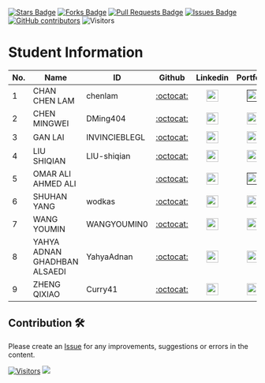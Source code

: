 <a href="https://github.com/drshahizan/project-management/stargazers"><img src="https://img.shields.io/github/stars/drshahizan/project-management" alt="Stars Badge"/></a>
<a href="https://github.com/drshahizan/project-management/network/members"><img src="https://img.shields.io/github/forks/drshahizan/project-management" alt="Forks Badge"/></a>
<a href="https://github.com/drshahizan/project-management/pulls"><img src="https://img.shields.io/github/issues-pr/drshahizan/project-management" alt="Pull Requests Badge"/></a>
<a href="https://github.com/drshahizan/project-management"><img src="https://img.shields.io/github/issues/drshahizan/project-management" alt="Issues Badge"/></a>
<a href="https://github.com/drshahizan/project-management/graphs/contributors"><img alt="GitHub contributors" src="https://img.shields.io/github/contributors/drshahizan/project-management?color=2b9348"></a>
![Visitors](https://api.visitorbadge.io/api/visitors?path=https%3A%2F%2Fgithub.com%2Fdrshahizan%2Fproject-management&labelColor=%23d9e3f0&countColor=%23697689&style=flat)

# Student Information

| No. | Name                              | ID             | Github                                  | Linkedin                                                         | Portfolio |
|-----|-----------------------------------|----------------|:---------------------------------------:|:----------------------------------------------------------------:|:-------------:|
| 1   | CHAN CHEN LAM            | chenlam | [:octocat:](https://github.com)       | <a href="https://www.linkedin.com/in/"><img src="../images/linkedin.png" width="24px" height="24px"></a>  | <a href=""><img src="../images/portfolio.png" width="24px" height="24px"></a> |
| 2   | CHEN MINGWEI                        |  DMing404  | [:octocat:](https://github.com/DMing404)     | <a href="https://www.linkedin.com/in/"><img src="../images/linkedin.png" width="24px" height="24px"></a>  | <a href="DMing404"><img src="../images/portfolio.png" width="24px" height="24px"></a> |
| 3   | GAN LAI                 |INVINCIEBLEGL| [:octocat:](https://github.com/INVINCIEBLEGL)       | <a href="https://www.linkedin.com/in/"><img src="../images/linkedin.png" width="24px" height="24px"></a>  | <a href="INVINCIEBLEGL"><img src="../images/portfolio.png" width="24px" height="24px"></a> |
| 4   | LIU SHIQIAN              |  LIU-shiqian      | [:octocat:](https://github.com/LIU-shiqian)         | <a href="https://www.linkedin.com/in/gracelkh"><img src="../images/linkedin.png" width="24px" height="24px"></a>  | <a href="LIU-shiqian"><img src="../images/portfolio.png" width="24px" height="24px"></a> |
| 5   | OMAR ALI AHMED ALI                          |        | [:octocat:](https://github.com/)         | <a href="https://www.linkedin.com/in/"><img src="../images/linkedin.png" width="24px" height="24px"></a>  | <a href=""><img src="../images/portfolio.png" width="24px" height="24px"></a> |
| 6   | SHUHAN YANG                      | wodkas| [:octocat:](https://github.com/wodkas)       | <a href="https://www.linkedin.com/in/"><img src="../images/linkedin.png" width="24px" height="24px"></a>  | <a href="wodkas"><img src="../images/portfolio.png" width="24px" height="24px"></a> |
| 7   | WANG YOUMIN  | WANGYOUMIN0| [:octocat:](https://github.com/WANGYOUMIN0)       | <a href="https://www.linkedin.com/in/"><img src="../images/linkedin.png" width="24px" height="24px"></a>  | <a href="WANGYOUMIN0"><img src="../images/portfolio.png" width="24px" height="24px"></a> |
| 8   | YAHYA ADNAN GHADHBAN ALSAEDI | YahyaAdnan| [:octocat:](https://github.com/YahyaAdnan)       | <a href="https://www.linkedin.com/in/"><img src="../images/linkedin.png" width="24px" height="24px"></a>  | <a href="YahyaAdnan"><img src="../images/portfolio.png" width="24px" height="24px"></a> |
| 9  | ZHENG QIXIAO      | Curry41     | [:octocat:](https://github.com/Curry41)       | <a href="https://www.linkedin.com/in/"><img src="../images/linkedin.png" width="24px" height="24px"></a>  | <a href="Curry41"><img src="../images/portfolio.png" width="24px" height="24px"></a> |

## Contribution 🛠️
Please create an [Issue](https://github.com/drshahizan/project-management/issues) for any improvements, suggestions or errors in the content.



[![Visitors](https://api.visitorbadge.io/api/visitors?path=https%3A%2F%2Fgithub.com%2Fdrshahizan&labelColor=%23697689&countColor=%23555555&style=plastic)](https://visitorbadge.io/status?path=https%3A%2F%2Fgithub.com%2Fdrshahizan)
![](https://hit.yhype.me/github/profile?user_id=81284918)
